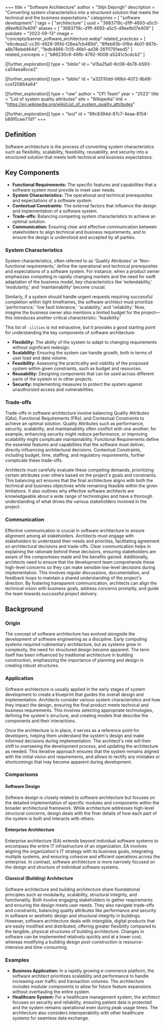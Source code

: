 +++
title = "Software Architecture"
author = "Stijn Dejongh"
description = "Converting system characteristics into a structured solution that meets the technical and the business expectations."
categories = [ "software development" ]
tags = [ "architecture" ]
uuid = "3683719c-d1ff-4693-a5c5-d9eefb07e409"
aliases = [ "3683719c-d1ff-4693-a5c5-d9eefb07e409" ]
pubdate = "2023-09-13"
image = "concepts/banner_software_architecture.webp"
related_practices = [
  "e6cdeaa2-cc30-4928-95fd-f28ea7cb489d",
  "8ffeb93b-0f8d-4b01-867b-a8b78ebd4644",
  "1bdb4866-7c15-46b1-ad38-26111791eed5"
]
related_concepts = [ "b86230c6-49fb-4792-9008-a5241c5cdcb2" ]

[[further_exploration]]
type = "biblio"
id = "e15a25a0-6c08-4b78-b593-ca54eea8cce2"

[[further_exploration]]
type = "biblio"
id = "a32510dd-068d-4072-8b68-cce120864a64"

[[further_exploration]]
type = "raw"
author = "CFI Team"
year = "2023"
title = "List of system quality attributes"
site = "Wikipedia"
link = "https://en.wikipedia.org/wiki/List_of_system_quality_attributes"

[[further_exploration]]
type = "tool"
id = "89c8394d-87c7-4eaa-8154-b89f0cee77d1"
+++

## Definition

Software architecture is the process of converting system characteristics such as flexibility, scalability, feasibility, reusability, and security
into a structured solution that meets both technical and business expectations.

## Key Components

- **Functional Requirements:** The specific features and capabilities that a software system must provide to meet user needs.
- **System Characteristics:** The operational and technical prerequisites and expectations of a software system.
- **Contextual Constraints:** The external factors that influence the design and implementation of a software system.
- **Trade-offs:** Balancing competing system characteristics to achieve an optimal solution.
- **Communication:** Ensuring clear and effective communication between stakeholders to align technical and business requirements, and to ensure
  the design is understood and accepted by all parties.

### System Characteristics

System characteristics, often referred to as 'Quality Attributes' or 'Non-functional requirements,' define the operational and technical
prerequisites and expectations of a software system. For instance, when a product owner emphasizes competing in rapidly changing markets and the
need for swift adaptation of the business model, key characteristics like 'extendability,' 'modularity,' and 'maintainability' become crucial.

Similarly, if a system should handle urgent requests requiring successful completion within tight timeframes, the software architect must
prioritize 'performance,' 'low fault tolerance,' 'scalability,' and 'reliability.' Now, imagine the business owner also mentions a limited budget
for the project—this introduces another critical characteristic: 'feasibility.'

This list of `-ilities` is not exhaustive, but it provides a good starting point for understanding the key components of software architecture:

- **Flexibility:** The ability of the system to adapt to changing requirements without significant redesign.
- **Scalability:** Ensuring the system can handle growth, both in terms of user load and data volume.
- **Feasibility:** Assessing the practicality and viability of the proposed system within given constraints, such as budget and resources.
- **Reusability:** Designing components that can be used across different parts of the system or in other projects.
- **Security:** Implementing measures to protect the system against unauthorized access and vulnerabilities.

### Trade-offs

Trade-offs in software architecture involve balancing Quality Attributes (QAs), Functional Requirements (FRs), and Contextual Constraints to achieve
an optimal solution. Quality Attributes such as performance, security, scalability, and maintainability often conflict with one another; for
example, enhancing security might reduce performance, or improving scalability might complicate maintainability. Functional Requirements define the
essential features and capabilities that the software must deliver, directly influencing architectural decisions. Contextual Constraints, including
budget, time, staffing, and regulatory requirements, further complicate these trade-offs.

Architects must carefully evaluate these competing demands, prioritizing certain attributes over others based on the project's goals and
constraints. This balancing act ensures that the final architecture aligns with both the technical and business objectives while remaining feasible
within the given limitations. It also outlines why effective software architects are knowledgeable about a wide range of technologies and have a
thorough understanding of what drives the various stakeholders involved in the project.

### Communication

Effective communication is crucial in software architecture to ensure alignment among all stakeholders. Architects must engage with stakeholders to
understand their needs and priorities, facilitating agreement on architectural decisions and trade-offs. Clear communication helps in explaining the
rationale behind these decisions, ensuring stakeholders are aware of the compromises made and the benefits gained. Additionally, architects need to
ensure that the development team comprehends these high-level concerns so they can make sensible low-level decisions during implementation. This
involves regular discussions, documentation, and feedback loops to maintain a shared understanding of the project's direction. By fostering
transparent communication, architects can align the technical vision with business goals, address concerns promptly, and guide the team towards
successful project delivery.

## Background

### Origin

The concept of software architecture has evolved alongside the development of software engineering as a discipline. Early computing systems required
rudimentary architecture, but as systems grew in complexity, the need for structured design became apparent. The term itself has been influenced by
traditional architecture in building construction, emphasizing the importance of planning and design in creating robust structures.

### Application

Software architecture is usually applied in the early stages of system development to create a blueprint that guides the overall design and
implementation. Architects consider various system characteristics and how they impact the design, ensuring the final product meets technical and business
requirements. This involves selecting appropriate technologies, defining the system's structure, and creating models that describe the components
and their interactions.

Once the architecture is in place, it serves as a reference point for developers, helping them understand the system's design and make informed
decisions during implementation. The architect's role will then shift to overseeing the development process, and updating the architecture as
needed. This iterative approach ensures that the system remains aligned with the initial vision and requirements, and allows to rectify any
mistakes or shortcomings that may become apparent during development.

### Comparisons

#### Software Design

Software design is closely related to software architecture but focuses on the detailed implementation of specific modules and components within the
broader architectural framework. While architecture addresses high-level structural concerns, design deals with the finer details of how each part
of the system is built and interacts with others.

#### Enterprise Architecture

Enterprise architecture (EA) extends beyond individual software systems to encompass the entire IT infrastructure of an organization. EA involves
aligning the organization's IT strategy with its business goals, integrating multiple systems, and ensuring cohesive and efficient operations across
the enterprise. In contrast, software architecture is more narrowly focused on the design and structure of individual software systems.

#### Classical (Building) Architecture

Software architecture and building architecture share foundational principles such as modularity, scalability, structural integrity, and
functionality. Both involve engaging stakeholders to gather requirements and ensuring the design meets user needs. They also navigate trade-offs and
constraints, balancing quality attributes like performance and security in software or aesthetic design and structural integrity in buildings.
However, software architecture deals with intangible, digital products that are easily modified and distributed, offering greater flexibility
compared to the tangible, physical structures of building architecture. Changes in software can be implemented relatively quickly and at a lower
cost, whereas modifying a building design post-construction is resource-intensive and time-consuming.

### Examples

- **Business Application:** In a rapidly growing e-commerce platform, the software architect prioritizes scalability and performance to handle
  increasing user traffic and transaction volumes. The architecture includes modular components to allow for future feature expansions without
  overhauling the entire system.
- **Healthcare System:** For a healthcare management system, the architect focuses on security and reliability, ensuring patient data is protected
  and the system remains operational even during peak usage times. The architecture also considers interoperability with other healthcare systems
  for seamless data exchange.
